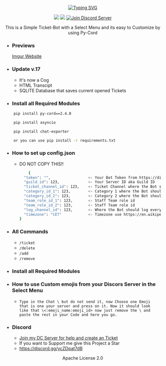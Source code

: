 <p align=center><a href="https://git.io/typing-svg"><img src="https://readme-typing-svg.demolab.com?font=Fira+Code&size=24&duration=4000&pause=1000&color=F70000&width=435&lines=THIS+BOT+IS+WRITTEN+IN+PY-CORD" alt="Typing SVG" /></a></p>
<p align=center>
<a href="https://github.com/Simoneeeeeeee/Discord-Select-Menu-Ticket-Bot"><img src="https://img.shields.io/github/stars/Simoneeeeeeee/Discord-Select-Menu-Ticket-Bot?colorA=363a4f&colorB=b7bdf8&style=for-the-badge"></a>
<a href="https://github.com/Simoneeeeeeee/Discord-Select-Menu-Ticket-Bot/archive/refs/heads/main.zip"><img src="https://custom-icon-badges.demolab.com/badge/-Download-F25278?style=for-the-badge&logo=download&logoColor=white"><a>
<a href="https://discord.gg/simone" target="blank">
<img src="https://img.shields.io/discord/1096820059940331530?label=Join%20Community&logo=discord&style=flat-square" alt="Join Discord Server"/></a>
</p>
<p align=center>This is a Simple Ticket-Bot with a Select Menu and its easy to Customize by using Py-Cord</p>

- ### Previews
    <a align=left href='https://imgur.com/a/Z3wAn4c' target="_blank">Imgur Website</a>
- ### Update v.17
  - It's now a Cog
  - HTML Transcipt
  - SQLITE Database that saves current opened Tickets
- ### Install all Required Modules

```sh
    pip install py-cord==2.4.0

    pip install asyncio

    pip install chat-exporter

    or you can use pip install -r requirements.txt
``` 
- ### How to set up config.json
  - DO NOT COPY THIS!!
    ```sh
        {
      "token": "",                 <- Your Bot Token from https://discord.dev
      "guild_id": 123,             <- Your Server ID aka Guild ID  
      "ticket_channel_id": 123,    <- Ticket Channel where the Bot should send the SelectMenu + Embed
      "category_id_1": 123,        <- Category 1 where the Bot should open the Ticket for the Ticket option 1
      "category_id_2": 123,        <- Category 2 where the Bot should open the Ticket for the Ticket option 2
      "team_role_id_1": 123,       <- Staff Team role id
      "team_role_id_2": 123,       <- Staff Team role id
      "log_channel_id": 123,       <- Where the Bot should log everything 
      "timezone": "CET"            <- Timezone use https://en.wikipedia.org/wiki/List_of_tz_database_time_zones#List  use the Category 'Time zone abbreviation' to get no error
    }
    ```
- ### All Commands
  - `/ticket`
  - `/delete`
  - `/add`
  - `/remove`
- ### Install all Required Modules

- ### How to use Custom emojis from your Discors Server in the Select Menu
  - `Type in the Chat \ but do not send it, now Choose one Emoji that is one your server and press on it. Now it should look like that \<:emoji_name:emoji_id> now just remove the \ and paste the rest in your Code and here you go.`
- ### Discord
  - <a href="https://discord.gg/ycZDpat7dB">Join my DC Server for help and create an Ticket</a>
  - <a>If you want to Support me give this Project a Star </a>
  - https://discord.gg/ycZDpat7dB
  
<p align="center">Apache License 2.0</p>

